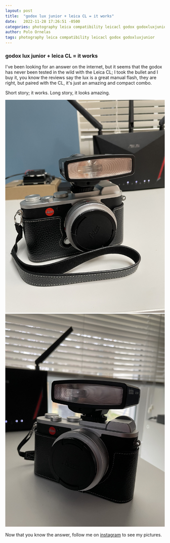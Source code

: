 ```yaml
---
layout: post
title:  "godox lux junior + leica CL = it works"
date:   2022-11-28 17:26:51 -0500
categories: photography leica compatibility leicacl godox godoxluxjunior
author: Polo Ornelas    
tags: photography leica compatibility leicacl godox godoxluxjunior
---
```


### godox lux junior + leica CL = it works

I've been looking for an answer on the internet, but it seems that the godox has never been tested in the wild with the Leica CL; I took the bullet and I buy it, you know the reviews say the lux is a great manual flash, they are right, but paired with the CL, it's just an amazing and compact combo.

Short story; it works. Long story, it looks amazing.

![beautiful look](/assets/images/IMG_9669.JPG "leica cl + godox lux junior")
![tasty panda](/assets/images/IMG_9673.JPG "leica cl + godox lux junior")

Now that you know the answer, follow me on [instagram](https://www.instagram.com/polographer) to see my pictures.
